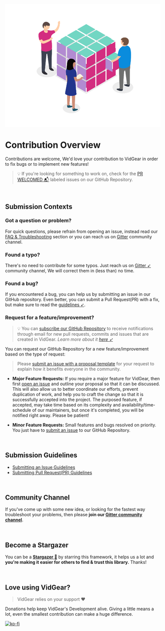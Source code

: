 <!--
===============================================
vidgear library source-code is deployed under the Apache 2.0 License:

Copyright (c) 2019-2020 Abhishek Thakur(@abhiTronix) <abhi.una12@gmail.com>

Licensed under the Apache License, Version 2.0 (the "License");
you may not use this file except in compliance with the License.
You may obtain a copy of the License at

   http://www.apache.org/licenses/LICENSE-2.0

Unless required by applicable law or agreed to in writing, software
distributed under the License is distributed on an "AS IS" BASIS,
WITHOUT WARRANTIES OR CONDITIONS OF ANY KIND, either express or implied.
See the License for the specific language governing permissions and
limitations under the License.
===============================================
-->

<img src="docs/overrides/assets/images/contribute.webp" alt="VidGear Contribution" loading="lazy" class="center" />


# Contribution Overview


Contributions are welcome, We'd love your contribution to VidGear in order to fix bugs or to implement new features!

> 💡 If you're looking for something to work on, check for the [PR WELCOMED :mailbox_with_mail:](https://github.com/abhiTronix/vidgear/issues?q=is%3Aissue+is%3Aopen+label%3A%22PR+WELCOMED+%3Amailbox_with_mail%3A%22) labeled issues on our GitHub Repository.

&thinsp;

## Submission Contexts

### Got a question or problem?

For quick questions, please refrain from opening an issue, instead read our [FAQ & Troubleshooting](https://abhitronix.github.io/vidgear/latest/help/get_help/#frequently-asked-questions) section or you can reach us on [Gitter](https://gitter.im/vidgear/community) community channel.


### Found a typo?

There's no need to contribute for some typos. Just reach us on [Gitter ➶](https://gitter.im/vidgear/community) community channel, We will correct them in (less than) no time. 


### Found a bug?

If you encountered a bug, you can help us by submitting an issue in our GitHub repository. Even better, you can submit a Pull Request(PR) with a fix, but make sure to read the [guidelines ➶](#submission-guidelines).


### Request for a feature/improvement?

> 💡 You can [subscribe our GitHub Repository](https://github.com/abhiTronix/vidgear/watchers) to receive notifications through email for new pull requests, commits and issues that are created in VidGear. _Learn more about it [here ➶](https://help.github.com/en/github/managing-subscriptions-and-notifications-on-github/viewing-your-subscriptions)_

You can request our GitHub Repository for a new feature/improvement based on the type of request:

> Please [submit an issue with a proposal template](https://github.com/abhiTronix/vidgear/issues/new?labels=issue%3A+proposal&template=proposal.md) for your request to explain how it benefits everyone in the community.

* **Major Feature Requests:** If you require a major feature for VidGear, then first [open an issue](https://abhitronix.github.io/vidgear/latest/contribution/issue/) and outline your proposal so that it can be discussed. This will also allow us to better coordinate our efforts, prevent duplication of work, and help you to craft the change so that it is successfully accepted into the project. The purposed feature, if accepted, may take time based on its complexity and availability/time-schedule of our maintainers, but once it's completed, you will be notified right away. Please be patient! 

* **Minor Feature Requests:**  Small features and bugs resolved on priority. You just have to [submit an issue](https://abhitronix.github.io/vidgear/latest/contribution/issue/) to our GitHub Repository.

&thinsp;

## Submission Guidelines

- [Submitting an Issue Guidelines](https://abhitronix.github.io/vidgear/latest/contribution/issue/)
- [Submitting Pull Request(PR) Guidelines](https://abhitronix.github.io/vidgear/latest/contribution/PR/)


&thinsp;

## Community Channel

If you've come up with some new idea, or looking for the fastest way troubleshoot your problems, then please **join our [Gitter community channel][gitter]**.

&thinsp;

## Become a Stargazer

You can be a [**Stargazer 🌟**][stargazer] by starring this framework, it helps us a lot and **you're making it easier for others to find & trust this library.** Thanks!

&thinsp;
 

## Love using VidGear? 

> VidGear relies on your support :heart:

Donations help keep VidGear's Development alive. Giving a little means a lot, even the smallest contribution can make a huge difference.


[![ko-fi][kofi-badge]][kofi]


<!--
Internal URLs
-->
[Coffee-badge]:https://abhitronix.github.io/img/vidgear/orange_img.png
[coffee]:https://www.buymeacoffee.com/2twOXFvlA
[kofi-badge]:https://www.ko-fi.com/img/githubbutton_sm.svg
[kofi]: https://ko-fi.com/W7W8WTYO
[gitter]:https://gitter.im/vidgear/community
[stargazer]: https://github.com/abhiTronix/vidgear/stargazers